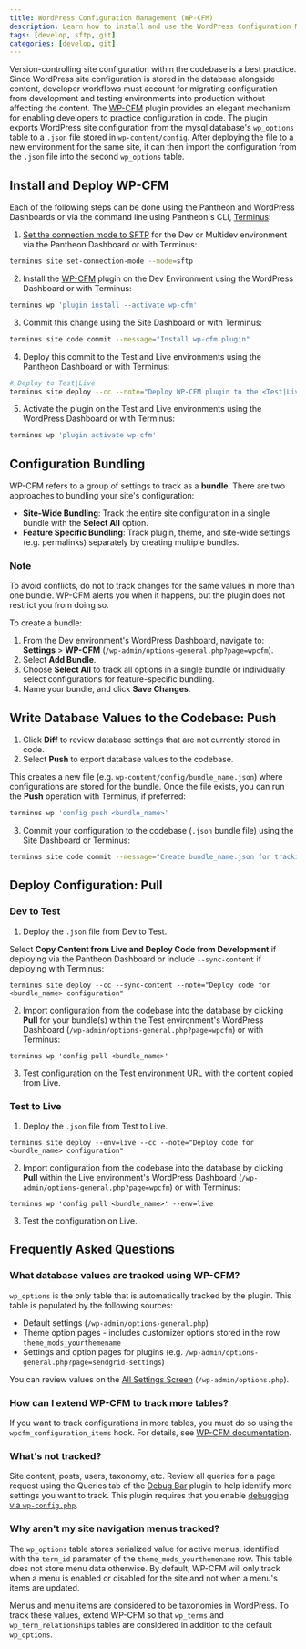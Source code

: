 ```yaml
---
title: WordPress Configuration Management (WP-CFM)
description: Learn how to install and use the WordPress Configuration Management plugin on your Pantheon WordPress site.
tags: [develop, sftp, git]
categories: [develop, git]
---
```


Version-controlling site configuration within the codebase is a best practice. Since WordPress site configuration is stored in the database alongside content, developer workflows must account for migrating configuration from development and testing environments into production without affecting the content. The [WP-CFM](https://wordpress.org/plugins/wp-cfm/) plugin provides an elegant mechanism for enabling developers to practice configuration in code. The plugin exports WordPress site configuration from the mysql database's `wp_options` table to a `.json` file stored in `wp-content/config`.  After deploying the file to a new environment for the same site, it can then import the configuration from the `.json` file into the second `wp_options` table.

## Install and Deploy WP-CFM

Each of the following steps can be done using the Pantheon and WordPress Dashboards or via the command line using Pantheon's CLI, [Terminus](/docs/terminus):

1. [Set the connection mode to SFTP](/docs/sftp) for the Dev or Multidev environment via the Pantheon Dashboard or with Terminus:
 ```bash
 terminus site set-connection-mode --mode=sftp
 ```

2. Install the [WP-CFM](https://wordpress.org/plugins/wp-cfm/) plugin on the Dev Environment using the WordPress Dashboard or with Terminus:
 ```bash
 terminus wp 'plugin install --activate wp-cfm'
 ```

3. Commit this change using the Site Dashboard or with Terminus:
 ```bash
 terminus site code commit --message="Install wp-cfm plugin"
 ```

4. Deploy this commit to the Test and Live environments using the Pantheon Dashboard or with Terminus:
 ```bash
 # Deploy to Test|Live
 terminus site deploy --cc --note="Deploy WP-CFM plugin to the <Test|Live> environment"
 ```

5. Activate the plugin on the Test and Live environments using the WordPress Dashboard or with Terminus:
 ```bash
 terminus wp 'plugin activate wp-cfm'
 ```

## Configuration Bundling
WP-CFM refers to a group of settings to track as a **bundle**. There are two approaches to bundling your site's configuration:

- **Site-Wide Bundling**: Track the entire site configuration in a single bundle with the **Select All** option.
- **Feature Specific Bundling**: Track plugin, theme, and site-wide settings (e.g. permalinks) separately by creating multiple bundles.
<div class="alert alert-info">
<h3>Note</h3>
To avoid conflicts, do not to track changes for the same values in more than one bundle. WP-CFM alerts you when it happens, but the plugin does not restrict you from doing so.
</div>

To create a bundle:

1. From the Dev environment's WordPress Dashboard, navigate to: **Settings** > **WP-CFM** (`/wp-admin/options-general.php?page=wpcfm`).
2. Select **Add Bundle**.
3. Choose **Select All** to track all options in a single bundle or individually select configurations for feature-specific bundling.
4. Name your bundle, and click **Save Changes**.

## Write Database Values to the Codebase: Push

1. Click **Diff** to review database settings that are not currently stored in code.
2. Select **Push** to export database values to the codebase.

 This creates a new file (e.g. `wp-content/config/bundle_name.json`) where configurations are stored for the bundle. Once the file exists, you can run the **Push** operation with Terminus, if preferred:

 ```bash
 terminus wp 'config push <bundle_name>'
 ```

3. Commit your configuration to the codebase (`.json` bundle file) using the Site Dashboard or Terminus:

 ```bash
 terminus site code commit --message="Create bundle_name.json for tracking configuration in code"
 ```

## Deploy Configuration: Pull
### Dev to Test
1. Deploy the `.json` file from Dev to Test.

 Select **Copy Content from Live and Deploy Code from Development** if deploying via the Pantheon Dashboard or include `--sync-content` if deploying with Terminus:

 ```
 terminus site deploy --cc --sync-content --note="Deploy code for <bundle_name> configuration"
 ```  
2. Import configuration from the codebase into the database by clicking **Pull** for your bundle(s) within the Test environment's WordPress Dashboard (`/wp-admin/options-general.php?page=wpcfm`) or with Terminus:

 ```
 terminus wp 'config pull <bundle_name>'
 ```
3. Test configuration on the Test environment URL with the content copied from Live.

### Test to Live
1. Deploy the `.json` file from Test to Live.

 ```
 terminus site deploy --env=live --cc --note="Deploy code for <bundle_name> configuration"
 ```  

2. Import configuration from the codebase into the database by clicking **Pull** within the Live environment's WordPress Dashboard (`/wp-admin/options-general.php?page=wpcfm`) or with Terminus:

 ```
 terminus wp 'config pull <bundle_name>' --env=live
 ```
3. Test the configuration on Live.

## Frequently Asked Questions

### What database values are tracked using WP-CFM?
`wp_options` is the only table that is automatically tracked by the plugin. This table is populated by the following sources:

- Default settings (`/wp-admin/options-general.php`)
- Theme option pages - includes customizer options stored in the row `theme_mods_yourthemename`
- Settings and option pages for plugins (e.g. `/wp-admin/options-general.php?page=sendgrid-settings`)

You can review values on the [All Settings Screen](https://codex.wordpress.org/Option_Reference#All_Settings_Screen) (`/wp-admin/options.php`).

### How can I extend WP-CFM to track more tables?
If you want to track configurations in more tables, you must do so using the `wpcfm_configuration_items` hook. For details, see [WP-CFM documentation](http://forumone.github.io/wp-cfm/).

### What's not tracked?
Site content, posts, users, taxonomy, etc. Review all queries for a page request using the Queries tab of the [Debug Bar](https://wordpress.org/plugins/debug-bar/) plugin to help identify more settings you want to track. This plugin requires that you enable [debugging via `wp-config.php`](/docs/wp-config-php/#frequently-asked-questions).

### Why aren't my site navigation menus tracked?
The `wp_options` table stores serialized value for active menus, identified with the `term_id` paramater of the `theme_mods_yourthemename` row. This table does not store menu data otherwise. By default, WP-CFM will only track when a menu is enabled or disabled for the site and not when a menu's items are updated.

Menus and menu items are considered to be taxonomies in WordPress. To track these values, extend WP-CFM so that `wp_terms` and `wp_term_relationships` tables are considered in addition to the default `wp_options`.
